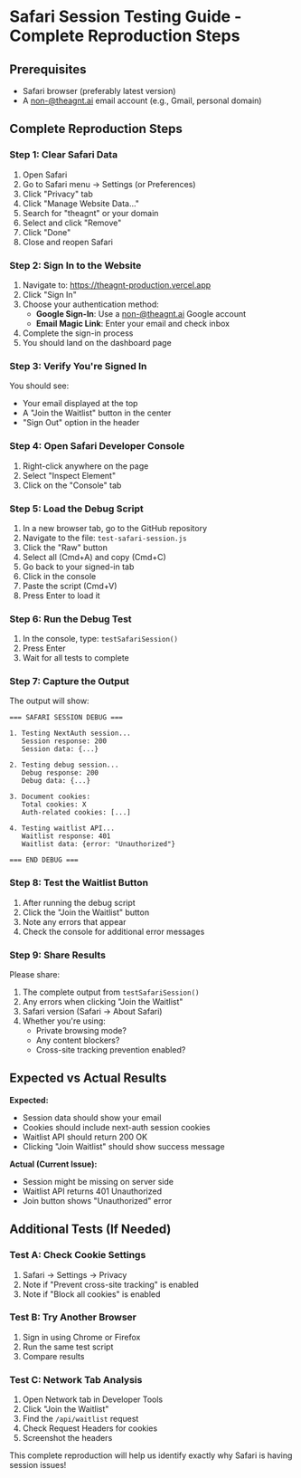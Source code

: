 # Safari Session Testing Guide - Complete Reproduction Steps

## Prerequisites
- Safari browser (preferably latest version)
- A non-@theagnt.ai email account (e.g., Gmail, personal domain)

## Complete Reproduction Steps

### Step 1: Clear Safari Data
1. Open Safari
2. Go to Safari menu → Settings (or Preferences)
3. Click "Privacy" tab
4. Click "Manage Website Data..."
5. Search for "theagnt" or your domain
6. Select and click "Remove"
7. Click "Done"
8. Close and reopen Safari

### Step 2: Sign In to the Website
1. Navigate to: https://theagnt-production.vercel.app
2. Click "Sign In"
3. Choose your authentication method:
   - **Google Sign-In**: Use a non-@theagnt.ai Google account
   - **Email Magic Link**: Enter your email and check inbox
4. Complete the sign-in process
5. You should land on the dashboard page

### Step 3: Verify You're Signed In
You should see:
- Your email displayed at the top
- A "Join the Waitlist" button in the center
- "Sign Out" option in the header

### Step 4: Open Safari Developer Console
1. Right-click anywhere on the page
2. Select "Inspect Element"
3. Click on the "Console" tab

### Step 5: Load the Debug Script
1. In a new browser tab, go to the GitHub repository
2. Navigate to the file: `test-safari-session.js`
3. Click the "Raw" button
4. Select all (Cmd+A) and copy (Cmd+C)
5. Go back to your signed-in tab
6. Click in the console
7. Paste the script (Cmd+V)
8. Press Enter to load it

### Step 6: Run the Debug Test
1. In the console, type: `testSafariSession()`
2. Press Enter
3. Wait for all tests to complete

### Step 7: Capture the Output
The output will show:
```
=== SAFARI SESSION DEBUG ===

1. Testing NextAuth session...
   Session response: 200
   Session data: {...}

2. Testing debug session...
   Debug response: 200
   Debug data: {...}

3. Document cookies:
   Total cookies: X
   Auth-related cookies: [...]

4. Testing waitlist API...
   Waitlist response: 401
   Waitlist data: {error: "Unauthorized"}

=== END DEBUG ===
```

### Step 8: Test the Waitlist Button
1. After running the debug script
2. Click the "Join the Waitlist" button
3. Note any errors that appear
4. Check the console for additional error messages

### Step 9: Share Results
Please share:
1. The complete output from `testSafariSession()`
2. Any errors when clicking "Join the Waitlist"
3. Safari version (Safari → About Safari)
4. Whether you're using:
   - Private browsing mode?
   - Any content blockers?
   - Cross-site tracking prevention enabled?

## Expected vs Actual Results

**Expected:**
- Session data should show your email
- Cookies should include next-auth session cookies
- Waitlist API should return 200 OK
- Clicking "Join Waitlist" should show success message

**Actual (Current Issue):**
- Session might be missing on server side
- Waitlist API returns 401 Unauthorized
- Join button shows "Unauthorized" error

## Additional Tests (If Needed)

### Test A: Check Cookie Settings
1. Safari → Settings → Privacy
2. Note if "Prevent cross-site tracking" is enabled
3. Note if "Block all cookies" is enabled

### Test B: Try Another Browser
1. Sign in using Chrome or Firefox
2. Run the same test script
3. Compare results

### Test C: Network Tab Analysis
1. Open Network tab in Developer Tools
2. Click "Join the Waitlist"
3. Find the `/api/waitlist` request
4. Check Request Headers for cookies
5. Screenshot the headers

This complete reproduction will help us identify exactly why Safari is having session issues!